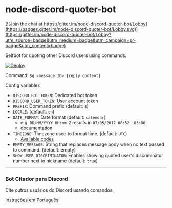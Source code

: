 # node-discord-quoter-bot

[![Join the chat at https://gitter.im/node-discord-quoter-bot/Lobby](https://badges.gitter.im/node-discord-quoter-bot/Lobby.svg)](https://gitter.im/node-discord-quoter-bot/Lobby?utm_source=badge&utm_medium=badge&utm_campaign=pr-badge&utm_content=badge)

Selfbot for quoting other Discord users using commands.

[![Deploy](https://www.herokucdn.com/deploy/button.svg)](https://heroku.com/deploy)

Command: `$q <message ID> [reply content]`

Config variables
* `DISCORD_BOT_TOKEN`:  Dedicated bot token
* `DISCORD_USER_TOKEN`:  User account token
* `PREFIX`:  Command prefix (default: `$`)
* `LOCALE`:  (default: `en`)
* `DATE_FORMAT`:  Date format (default: `calendar`)
  - e.g. `DD/MM/YYYY HH:mm Z` results in `07/05/2017 08:52 -03:00`
  - [documentation](https://momentjs.com/docs/#/displaying/format/)
* `TIMEZONE`: Timezone used to format time. (default: `UTC`)
  - [Available codes](https://en.wikipedia.org/wiki/List_of_tz_database_time_zones)
* `EMPTY_MESSAGE`: String that replaces message body when no text passed to command. (default: empty)
* `SHOW_USER_DISCRIMINATOR`: Enables showing quoted user's discriminator number next to nickname (default: `true`)


---

### Bot Citador para Discord

Cite outros usuários do Discord usando comandos.

[Instruções em Português](https://github.com/kelvinss/node-discord-quoter-bot/blob/master/README.pt.md)
